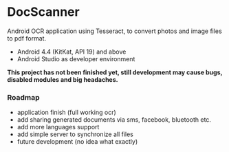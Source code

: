 <h1>DocScanner</h1>

Android OCR application using Tesseract, to convert photos and image files to pdf format.

* Android 4.4 (KitKat, API 19) and above
* Android Studio as developer environment

<b>This project has not been finished yet, still development may cause bugs, disabled modules and big headaches.</b>

<h3>Roadmap</h3>

* application finish (full working ocr)
* add sharing generated documents via sms, facebook, bluetooth etc.
* add more languages support
* add simple server to synchronize all files
* future development (no idea what exactly)